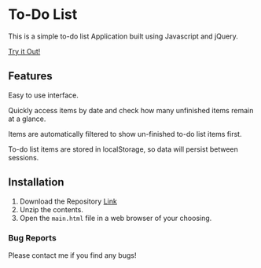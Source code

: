 # To-Do List

This is a simple to-do list Application built using Javascript and jQuery.

[Try it Out!](http://rh-todo-list.getforge.io/)

## Features
Easy to use interface.

Quickly access items by date and check how many unfinished items remain at a glance.

Items are automatically filtered to show un-finished to-do list items first.

To-do list items are stored in localStorage, so data will persist between sessions.

## Installation

1. Download the Repository [Link](https://github.com/husteadrobert/TodoList/archive/master.zip)
2. Unzip the contents.
3. Open the `main.html` file in a web browser of your choosing.

### Bug Reports
Please contact me if you find any bugs!
